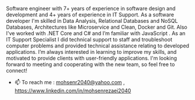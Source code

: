 Software engineer with 7+ years of experience in software design and development and 4+ years of experience in IT Support.
As a software developer I'm skilled in Data Analysis, Relational Databases and NoSQL Databases, Architectures like Microservice and Clean, Docker and Git. Also I've worked with .NET Core and C# and I’m familiar with JavaScript .
As an IT Support Specialist I did technical support to staff and troubleshoot computer problems
and provided technical assistance relating to developed applications.
I’m always interested in learning to improve my skills, and motivated to provide clients with user-friendly applications.
I'm looking forward to meeting and cooperating with the new team, so feel free to connect!
- 📫 To reach me : mohsenr2040@yahoo.com , https://www.linkedin.com/in/mohsenrezaei2040

<!---
mohsenr2040/mohsenr2040 is a ✨ special ✨ repository because its `README.md` (this file) appears on your GitHub profile.
You can click the Preview link to take a look at your changes.
--->

